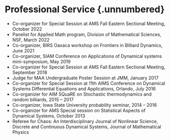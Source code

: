 Professional Service {.unnumbered}
=======================

-	Co-organizer for Special Session at AMS Fall Eastern Sectional Meeting, October 2022
-	Panelist for Applied Math program, Division of Mathematical Sciences, NSF, March 2022
-	Co-organizer, BIRS Oaxaca workshop on Frontiers in Billiard Dynamics, June 2021
-	Co-organizer, SIAM Conference on Applications of Dynamical systems mini-symposium, May 2019
-   Co-organizer for Special Session at AMS Fall Eastern Sectional Meeting, September 2018
-	Judge for MAA Undergraduate Poster Session at JMM, January 2017
-	Co-organizer for Special Session at 11th AIMS Conference on Dynamical Systems Differential Equations and Applications, Orlando, July 2016
-   Co-organizer for AIM SQuaRE on Stochastic thermodynamics and random billiards, 2015 – 2017
-	Co-organizer, Iowa State University probability seminar, 2014 – 2016 
-   Co-organizer for AMS Special session on Statistical Aspects of Dynamical Systems, October 2013
-	Referee for Chaos: An Interdisciplinary Journal of Nonlinear Science, Discrete and Continuous Dynamical Systems, Journal of Mathematical Physics

